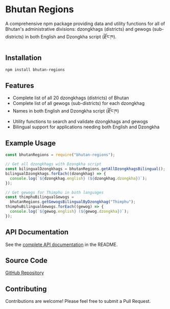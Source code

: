 # Bhutan Regions

A comprehensive npm package providing data and utility functions for all of Bhutan's administrative divisions: dzongkhags (districts) and gewogs (sub-districts) in both English and Dzongkha script (རྫོང་ཁ).

## Installation

```bash
npm install bhutan-regions
```

## Features

- Complete list of all 20 dzongkhags (districts) of Bhutan
- Complete list of all gewogs (sub-districts) for each dzongkhag
- Names in both English and Dzongkha script (རྫོང་ཁ)
- Utility functions to search and validate dzongkhags and gewogs
- Bilingual support for applications needing both English and Dzongkha

## Example Usage

```javascript
const bhutanRegions = require("bhutan-regions");

// Get all dzongkhags with Dzongkha script
const bilingualDzongkhags = bhutanRegions.getAllDzongkhagsBilingual();
bilingualDzongkhags.forEach((dzongkhag) => {
  console.log(`${dzongkhag.english} (${dzongkhag.dzongkha})`);
});

// Get gewogs for Thimphu in both languages
const thimphuBilingualGewogs =
  bhutanRegions.getGewogsBilingualByDzongkhag("Thimphu");
thimphuBilingualGewogs.forEach((gewog) => {
  console.log(`${gewog.english} (${gewog.dzongkha})`);
});
```

## API Documentation

See the [complete API documentation](https://github.com/ChimiGit/bhutan-regions#api-reference) in the README.

## Source Code

[GitHub Repository](https://github.com/ChimiGit/bhutan-regions)

## Contributing

Contributions are welcome! Please feel free to submit a Pull Request.
